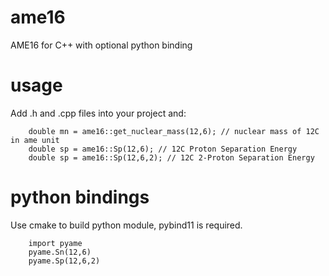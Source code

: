 # ame16
AME16 for C++ with optional python binding

# usage
Add .h and .cpp files into your project and:

```
    double mn = ame16::get_nuclear_mass(12,6); // nuclear mass of 12C in ame unit
    double sp = ame16::Sp(12,6); // 12C Proton Separation Energy 
    double sp = ame16::Sp(12,6,2); // 12C 2-Proton Separation Energy
```

# python bindings
Use cmake to build python module, pybind11 is required.
```
    import pyame
    pyame.Sn(12,6)
    pyame.Sp(12,6,2)         
```
